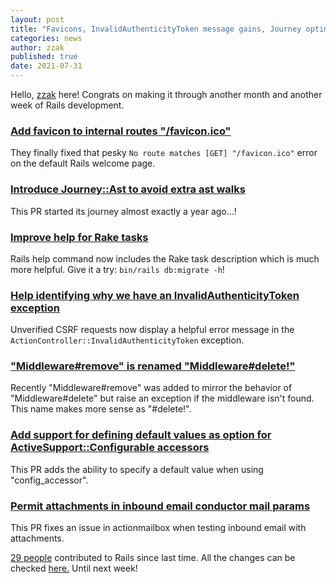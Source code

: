 ```yaml
---
layout: post
title: "Favicons, InvalidAuthenticityToken message gains, Journey optimizations and more!"
categories: news
author: zzak
published: true
date: 2021-07-31
---
```


Hello, [zzak](https://github.com/zzak) here! Congrats on making it through another month and another week of Rails development.

### [Add favicon to internal routes "/favicon.ico"](https://github.com/rails/rails/pull/42702)

They finally fixed that pesky `No route matches [GET] "/favicon.ico"` error on the default Rails welcome page.

### [Introduce Journey::Ast to avoid extra ast walks](https://github.com/rails/rails/pull/39935)

This PR started its journey almost exactly a year ago...!

### [Improve help for Rake tasks](https://github.com/rails/rails/pull/41442)

Rails help command now includes the Rake task description which is much more helpful. Give it a try: `bin/rails db:migrate -h`!

### [Help identifying why we have an InvalidAuthenticityToken exception](https://github.com/rails/rails/pull/41822)

Unverified CSRF requests now display a helpful error message in the `ActionController::InvalidAuthenticityToken` exception.

### ["Middleware#remove" is renamed "Middleware#delete!"](https://github.com/rails/rails/pull/42867)

Recently "Middleware#remove" was added to mirror the behavior of "Middleware#delete" but raise an exception if the middleware isn't found. This name makes more sense as "#delete!".

### [Add support for defining default values as option for ActiveSupport::Configurable accessors](https://github.com/rails/rails/pull/42030)

This PR adds the ability to specify a default value when using "config\_accessor".

### [Permit attachments in inbound email conductor mail params](https://github.com/rails/rails/pull/42395)

This PR fixes an issue in actionmailbox when testing inbound email with attachments.

[29 people](https://contributors.rubyonrails.org/contributors/in-time-window/20210724-20210731) contributed to Rails since last time. All the changes can be checked [here.](https://github.com/rails/rails/compare/@%7B2021-07-24%7D...main@%7B2021-07-31%7D) Until next week!
